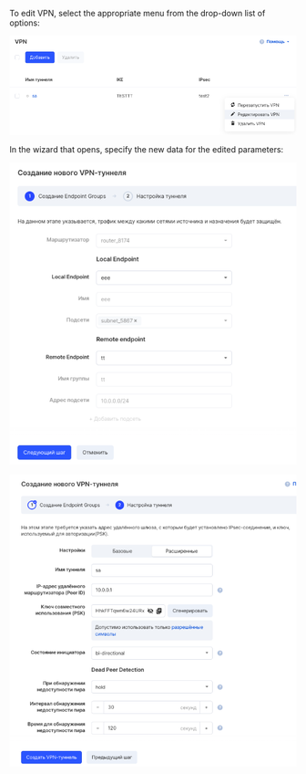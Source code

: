 To edit VPN, select the appropriate menu from the drop-down list of options:

![](./assets/1596057434345-1596057434345.png)

In the wizard that opens, specify the new data for the edited parameters:

![](./assets/1596057729493-1596057729493.png)

![](./assets/1596057764843-1596057764843.png)